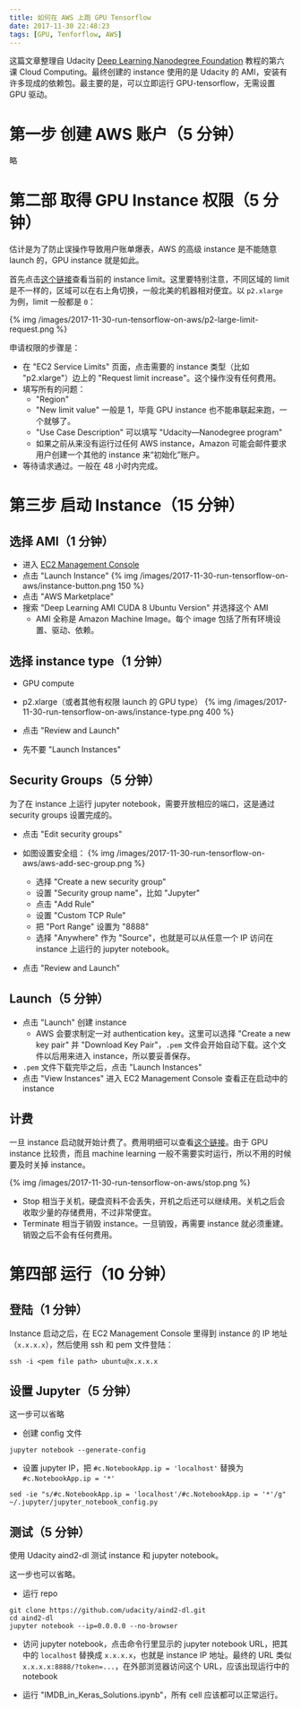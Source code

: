 ```yaml
---
title: 如何在 AWS 上跑 GPU Tensorflow
date: 2017-11-30 22:48:23
tags: [GPU, Tenforflow, AWS]
---
```


这篇文章整理自 Udacity [Deep Learning Nanodegree Foundation](https://www.udacity.com/course/deep-learning-nanodegree-foundation--nd101) 教程的第六课 Cloud Computing。最终创建的 instance 使用的是 Udacity 的 AMI，安装有许多现成的依赖包。最主要的是，可以立即运行 GPU-tensorflow，无需设置 GPU 驱动。

# 第一步 创建 AWS 账户（5 分钟）
略

# 第二部 取得 GPU Instance 权限（5 分钟）
估计是为了防止误操作导致用户账单爆表，AWS 的高级 instance 是不能随意 launch 的，GPU instance 就是如此。

首先点击[这个链接](https://console.aws.amazon.com/ec2/v2/home?#Limits)查看当前的 instance limit。这里要特别注意，不同区域的 limit 是不一样的，区域可以在右上角切换，一般北美的机器相对便宜。以 `p2.xlarge` 为例，limit 一般都是 `0`：

{% img /images/2017-11-30-run-tensorflow-on-aws/p2-large-limit-request.png %}

申请权限的步骤是：
- 在 "EC2 Service Limits" 页面，点击需要的 instance 类型（比如 "p2.xlarge"）边上的 "Request limit increase"。这个操作没有任何费用。
- 填写所有的问题：
  - "Region"
  - "New limit value" 一般是 1，毕竟 GPU instance 也不能串联起来跑，一个就够了。
  - "Use Case Description" 可以填写 "Udacity—Nanodegree program"
  - 如果之前从来没有运行过任何 AWS instance，Amazon 可能会邮件要求用户创建一个其他的 instance 来“初始化”账户。
- 等待请求通过。一般在 48 小时内完成。

# 第三步 启动 Instance（15 分钟）

## 选择 AMI（1 分钟）
- 进入 [EC2 Management Console](https://console.aws.amazon.com/ec2/v2/home)
- 点击 "Launch Instance"
  {% img /images/2017-11-30-run-tensorflow-on-aws/instance-button.png 150 %}
- 点击 "AWS Marketplace"
- 搜索 "Deep Learning AMI CUDA 8 Ubuntu Version" 并选择这个 AMI
  - AMI 全称是 Amazon Machine Image。每个 image 包括了所有环境设置、驱动、依赖。

## 选择 instance type（1 分钟）
- GPU compute
- p2.xlarge（或者其他有权限 launch 的 GPU type）
  {% img /images/2017-11-30-run-tensorflow-on-aws/instance-type.png 400 %}

- 点击 "Review and Launch"
- 先不要 "Launch Instances"

## Security Groups（5 分钟）
为了在 instance 上运行 jupyter notebook，需要开放相应的端口，这是通过 security groups 设置完成的。

- 点击 "Edit security groups"
- 如图设置安全组：
  {% img /images/2017-11-30-run-tensorflow-on-aws/aws-add-sec-group.png %}
  - 选择 "Create a new security group"
  - 设置 "Security group name"，比如 "Jupyter"
  - 点击 "Add Rule"
  - 设置 "Custom TCP Rule"
  - 把 "Port Range" 设置为 "8888"
  - 选择 "Anywhere" 作为 "Source"，也就是可以从任意一个 IP 访问在 instance 上运行的 jupyter notebook。

- 点击 "Review and Launch"

## Launch（5 分钟）
- 点击 "Launch" 创建 instance
  - AWS 会要求制定一对 authentication key。这里可以选择 "Create a new key pair" 并 "Download Key Pair"，`.pem` 文件会开始自动下载。这个文件以后用来进入 instance，所以要妥善保存。
- `.pem` 文件下载完毕之后，点击 "Launch Instances"
- 点击 "View Instances" 进入 EC2 Management Console 查看正在启动中的 instance

## 计费
一旦 instance 启动就开始计费了。费用明细可以查看[这个链接](https://aws.amazon.com/ec2/pricing/on-demand/)。由于 GPU instance 比较贵，而且 machine learning 一般不需要实时运行，所以不用的时候要及时关掉 instance。

{% img /images/2017-11-30-run-tensorflow-on-aws/stop.png %}

- Stop 相当于关机，硬盘资料不会丢失，开机之后还可以继续用。关机之后会收取少量的存储费用，不过非常便宜。
- Terminate 相当于销毁 instance。一旦销毁，再需要 instance 就必须重建。销毁之后不会有任何费用。

# 第四部 运行（10 分钟）

## 登陆（1 分钟）
Instance 启动之后，在 EC2 Management Console 里得到 instance 的 IP 地址（`x.x.x.x`），然后使用 ssh 和 pem 文件登陆：
```
ssh -i <pem file path> ubuntu@x.x.x.x
```

## 设置 Jupyter（5 分钟）
这一步可以省略

- 创建 config 文件
```
jupyter notebook --generate-config

```

- 设置 jupyter IP，把 `#c.NotebookApp.ip = 'localhost'` 替换为 `#c.NotebookApp.ip = '*'`
```
sed -ie "s/#c.NotebookApp.ip = 'localhost'/#c.NotebookApp.ip = '*'/g" ~/.jupyter/jupyter_notebook_config.py
```

## 测试（5 分钟）

使用 Udacity aind2-dl 测试 instance 和 jupyter notebook。

这一步也可以省略。

- 运行 repo
```
git clone https://github.com/udacity/aind2-dl.git
cd aind2-dl
jupyter notebook --ip=0.0.0.0 --no-browser
```
- 访问 jupyter notebook，点击命令行里显示的 jupyter notebook URL，把其中的 `localhost` 替换成 `x.x.x.x`，也就是 instance IP 地址。最终的 URL 类似 `x.x.x.x:8888/?token=...`，在外部浏览器访问这个 URL，应该出现运行中的 notebook

- 运行 "IMDB_in_Keras_Solutions.ipynb"，所有 cell 应该都可以正常运行。
